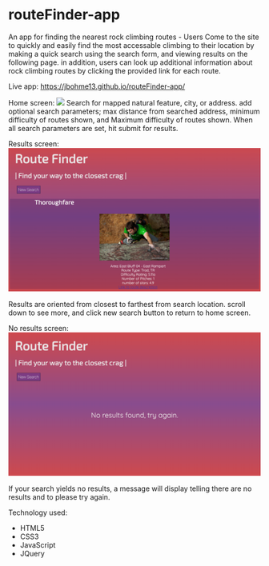 # routeFinder-app
An app for finding the nearest rock climbing routes - Users Come to the site to quickly and easily find the most accessable climbing to their location by making a quick search using the search form, and viewing results on the following page.  in addition, users can look up additional information about rock climbing routes by clicking the provided link for each route.

Live app: https://jbohme13.github.io/routeFinder-app/

Home screen:
<img src='rfHome.png'>
Search for mapped natural feature, city, or address.  add optional search parameters; max distance from searched address, minimum difficulty of routes shown, and Maximum difficulty of routes shown.  When all search parameters are set, hit submit for results.

Results screen:
<img src='rfResults.png'>

Results are oriented from closest to farthest from search location.  scroll down to see more, and click new search button to return to home screen.

No results screen: 
<img src='rfNoResults.png'>

If your search yields no results, a message will display telling there are no results and to please try again.

Technology used:
- HTML5
- CSS3
- JavaScript
- JQuery

